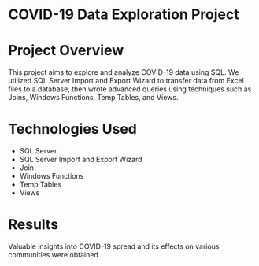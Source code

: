 # COVID-19 Data Exploration Project

# Project Overview
This project aims to explore and analyze COVID-19 data using SQL. We utilized SQL Server Import and Export Wizard to transfer data from Excel files to a database, then wrote advanced queries using techniques such as Joins, Windows Functions, Temp Tables, and Views.

# Technologies Used
- SQL Server
- SQL Server Import and Export Wizard
- Join
- Windows Functions
- Temp Tables
- Views

# Results
Valuable insights into COVID-19 spread and its effects on various communities were obtained.
